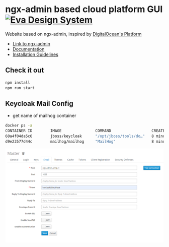 # ngx-admin based cloud platform GUI [<img src="https://i.imgur.com/oMcxwZ0.png" alt="Eva Design System" height="20px" />](https://hubs.ly/H0n4ZDy0)

Website based on ngx-admin, inspired by [DigitalOcean's Platform](https://digitalocean.com)  

- [Link to ngx-admin](https://github.com/akveo/ngx-admin)  
- [Documentation](https://hubs.ly/H0n4Sfq0)  
- [Installation Guidelines](https://hubs.ly/H0n4Svc0)  



## Check it out
```sh
npm install
npm run start
```

## Keycloak Mail Config
* get name of mailhog container
```sh
docker ps -a
CONTAINER ID        IMAGE               COMMAND                  CREATED             STATUS              PORTS                              NAMES
60a4f04da5c6        jboss/keycloak      "/opt/jboss/tools/do…"   8 minutes ago       Up 8 minutes        0.0.0.0:8080->8080/tcp, 8443/tcp   ngx-admin_keycloak_1
d9e23577d44c        mailhog/mailhog     "MailHog"                8 minutes ago       Up 8 minutes        1025/tcp, 0.0.0.0:8025->8025/tcp   ngx-admin_smtp_1
```
![Keycloak Mail Setup](./keycloak_mail_setup.PNG)